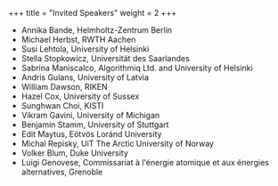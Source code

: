 +++
title = "Invited Speakers"
weight = 2
+++

* Annika Bande, Helmholtz-Zentrum Berlin
* Michael Herbst, RWTH Aachen
* Susi Lehtola, University of Helsinki
* Stella Stopkowicz, Universität des Saarlandes
* Sabrina Maniscalco, Algorithmiq Ltd. and University of Helsinki
* Andris Gulans, University of Latvia
* William Dawson, RIKEN
* Hazel Cox, University of Sussex
* Sunghwan Choi, KISTI
* Vikram Gavini, University of Michigan
* Benjamin Stamm, University of Stuttgart
* Edit Maytus, Eötvös Loránd University
* Michal Repisky, UiT The Arctic University of Norway
* Volker Blum, Duke University
* Luigi Genovese, Commissariat à l'énergie atomique et aux énergies alternatives, Grenoble
